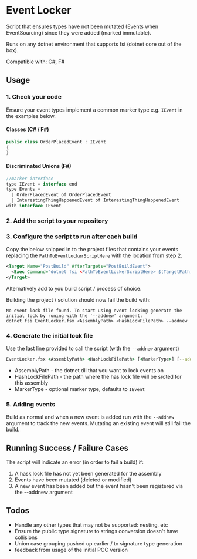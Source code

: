 # Event Locker
Script that ensures types have not been mutated (Events when EventSourcing) since they were added (marked immutable).

Runs on any dotnet environment that supports fsi (dotnet core out of the box).

Compatible with: C#, F#

## Usage
### 1. Check your code
Ensure your event types implement a common marker type e.g. ```IEvent``` in the examples below.

#### Classes (C# / F#)
```c#
public class OrderPlacedEvent : IEvent
{
}
```
#### Discriminated Unions (F#)
```c#
//marker interface
type IEvent = interface end
type Events =
  | OrderPlacedEvent of OrderPlacedEvent
  | InterestingThingHappenedEvent of InterestingThingHappenedEvent
with interface IEvent
```

### 2. Add the script to your repository

### 3. Configure the script to run after each build
Copy the below snipped in to the project files that contains your events replacing the ```PathToEventLockerScriptHere``` with the location from step 2.
```xml
<Target Name="PostBuild" AfterTargets="PostBuildEvent">
  <Exec Command="dotnet fsi <PathToEventLockerScriptHere> $(TargetPath) $(ProjectDir)" />
</Target>
```
Alternatively add to you build script / process of choice.

Building the project / solution should now fail the build with:
```
No event lock file found. To start using event locking generate the initial lock by runing with the '--addnew' argument:
dotnet fsi EventLocker.fsx <AssemblyPath> <HashLockFilePath> --addnew
```
### 4. Generate the initial lock file

Use the last line provided to call the script (with the ```--addnew``` argument)
```cmd
EventLocker.fsx <AssemblyPath> <HashLockFilePath> [<MarkerType>] [--addnew]
```
- AssemblyPath - the dotnet dll that you want to lock events on
- HashLockFilePath - the path where the has lock file will be sroted for this assembly
- MarkerType - optional marker type, defaults to ```IEvent```

### 5. Adding events

Build as normal and when a new event is added run with the ```--addnew``` argument to track the new events. 
Mutating an existing event will still fail the build.

## Running Success / Failure Cases
The script will indicate an error (in order to fail a build) if:
1. A hask lock file has not yet been generated for the assembly
2. Events have been mutated (deleted or modified)
3. A new event has been added but the event hasn't been registered via the --addnew argument

## Todos
- Handle any other types that may not be supported: nesting, etc
- Ensure the public type signature to strings conversion doesn't have collisions
- Union case grouping pushed up earlier / to signature type generation
- feedback from usage of the initial POC version